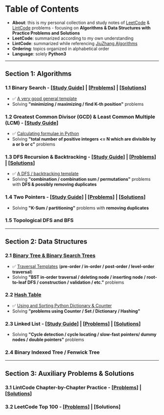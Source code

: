 # Table of Contents
- **About**: this is my personal collection and study notes of [LeetCode](https://leetcode.com/problemset/all/) & [LintCode](https://www.lintcode.com/) problems - focusing on **Algorithms & Data Structures with Practice Problems and Solutions**
- **LeetCode**: summarized according to my own understanding
- **LintCode**: summarized while referencing [JiuZhang Algorithms](https://www.jiuzhang.com/)
- **Ordering**: topics organized in alphabetical order
- **Language**: solely **Python3**

---

## Section 1: Algorithms

<!-- | ID | Algorithm | Study Guide | Typical Examples | Selected Problems & Solutions | 
| -- | -- | -- | -- | -- | -- |
| 1 | Binary Search | [Guide](https://github.com/BrandonBian/LeetCode-Notes/blob/main/algorithms/binary-search.md) | 
 -->

### 1.1 Binary Search - [[Study Guide](https://github.com/BrandonBian/LeetCode-Notes/blob/main/algorithms/binary-search.md)] | [[Problems](https://github.com/BrandonBian/LeetCode-Notes/blob/main/problems-and-solutions/LeetCode/binary-search.md)] | [[Solutions](https://github.com/BrandonBian/LeetCode-Notes/blob/main/problems-and-solutions/LeetCode/binary-search-solutions.md)]
- :white_check_mark: [A very good general template](https://github.com/BrandonBian/LeetCode-Notes/blob/main/algorithms/binary-search.md#white_check_mark-general-template---very-good-please-memorize)
- Solving **"minimizing / maximizing / find K-th position"** problems


### 1.2 Greatest Common Divisor (GCD) & Least Common Multiple (LCM) - [[Study Guide](https://github.com/BrandonBian/LeetCode-Notes/blob/main/algorithms/gcd-lcm.md)]
- :white_check_mark: [Calculating formulae in Python](https://github.com/BrandonBian/LeetCode-Notes/blob/main/algorithms/gcd-lcm.md)
- Solving **"total number of positive integers <= N which are divisible by a or b or c"** problems

### 1.3 DFS Recursion & Backtracking - [[Study Guide](https://github.com/BrandonBian/LeetCode-Notes/blob/main/algorithms/recursion-backtracking.md)] | [[Problems](https://github.com/BrandonBian/LeetCode-Notes/blob/main/problems-and-solutions/LeetCode/recursion-backtracking.md)] | [[Solutions](https://github.com/BrandonBian/LeetCode-Notes/blob/main/problems-and-solutions/LeetCode/recursion-backtracking-solutions.md)]
- :white_check_mark: [A DFS / backtracking template](https://github.com/BrandonBian/LeetCode-Notes/blob/main/algorithms/recursion-backtracking.md#--backtracking-problem-solving-templates)
- Solving **"combination / combination sum / permutations"** problems with **DFS & possibly removing duplicates**


### 1.4 Two Pointers - [[Study Guide](https://github.com/BrandonBian/LeetCode-Notes/blob/main/algorithms/two-pointers.md)] | [[Problems](https://github.com/BrandonBian/LeetCode-Notes/blob/main/problems-and-solutions/LeetCode/two-pointers.md)] | [[Solutions](https://github.com/BrandonBian/LeetCode-Notes/blob/main/problems-and-solutions/LeetCode/two-pointers-solutions.md)]
- Solving **"K-Sum / partitioning"** problems with **removing duplicates**


### 1.5 Topological DFS and BFS

---

## Section 2: Data Structures
### 2.1 [Binary Tree & Binary Search Trees](https://github.com/BrandonBian/LeetCode-Notes/blob/main/data-structures/binary-tree.md)
- :white_check_mark: [Traversal Templates](https://github.com/BrandonBian/LeetCode-Notes/blob/main/algorithms/recursion-backtracking.md#--backtracking-problem-solving-templates) (**pre-order / in-order / post-order / level-order traversal**)
- Solving **"BST in-order traversal / deleting node / inserting node / root-to-leaf DFS / construction / validation / etc."** problems


### 2.2 [Hash Table](https://github.com/BrandonBian/LeetCode-Notes/blob/main/data-structures/hash-table.md)
- :white_check_mark: [Using and Sorting Python Dictionary & Counter](https://github.com/BrandonBian/LeetCode-Notes/blob/main/data-structures/hash-table.md#--python-dictionary-and-counters-and-how-to-sort-them)
- Solving **"problems using Counter / Set / Dictionary / Hashing"**


### 2.3 Linked List - [[Study Guide](https://github.com/BrandonBian/LeetCode-Notes/blob/main/data-structures/linked-list.md)] | [[Problems](https://github.com/BrandonBian/LeetCode-Notes/blob/main/problems-and-solutions/LeetCode/linked-list.md)] | [[Solutions](https://github.com/BrandonBian/LeetCode-Notes/blob/main/problems-and-solutions/LeetCode/linked-list-solutions.md)]
- Solving **"Cycle detection / cycle locating / slow-fast pointers/ dummy nodes / double pointers"** problems

### 2.4 Binary Indexed Tree / Fenwick Tree

---

## Section 3: Auxiliary Problems & Solutions

### 3.1 LintCode Chapter-by-Chapter Practice - [[Problems](https://github.com/BrandonBian/LeetCode-Notes/blob/main/problems-and-solutions/LintCode/chapter-by-chapter.md)] | [[Solutions](https://github.com/BrandonBian/LeetCode-Notes/blob/main/problems-and-solutions/LintCode/chapter-by-chapter-solutions.md)]

### 3.2 LeetCode Top 100 - [[Problems](https://github.com/BrandonBian/LeetCode-Notes/blob/main/problems-and-solutions/LintCode/top100.md)] | [Solutions]
